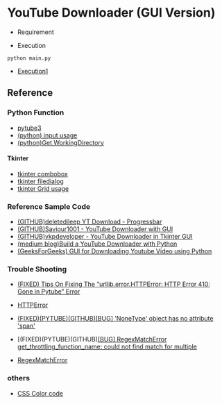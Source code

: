 # YouTube Downloader (GUI Version)


- Requirement




- Execution

```
python main.py
```
- [Execution1](/img/Execution1)

## Reference 


### Python Function

- [pytube3](https://pypi.org/project/pytube3/)
- [(python) input usage](https://www.runoob.com/python/python-func-input.html)
- [(python)Get WorkingDirectory](https://www.delftstack.com/zh-tw/howto/python/how-to-get-the-current-script-file-directory/)

#### Tkinter

- [tkinter combobox](https://shengyu7697.github.io/python-tkinter-combobox/)
- [tkinter filedialog](https://shengyu7697.github.io/python-tkinter-filedialog-directory/)
- [tkinter Grid usage](https://www.cnblogs.com/ruo-li-suo-yi/p/7425307.html)


### Reference Sample Code 

- [(GITHUB)deletedileep YT Download - Progressbar](https://gist.github.com/deletedileep/e8daa73304e8677bddf65d62b22fded9)
- [(GITHUB)Saviour1001 - YouTube Downloader with GUI](https://github.com/Saviour1001/Youtube-Downloader/blob/223793f9137a5e516ee3fda86f73a8045503307d/main.py#L63)
- [(GITHUB)vkpdeveloper - YouTube Downloader in Tkinter GUI](https://towardsdatascience.com/build-a-youtube-downloader-with-python-8ef2e6915d97)
- [(medium blog)Build a YouTube Downloader with Python](https://towardsdatascience.com/build-a-youtube-downloader-with-python-8ef2e6915d97)
- [(GeeksForGeeks) GUI for Downloading Youtube Video using Python](https://www.geeksforgeeks.org/create-gui-for-downloading-youtube-video-using-python/)


### Trouble Shooting

- [(FIXED) Tips On Fixing The “urllib.error.HTTPError: HTTP Error 410: Gone in Pytube” Error](https://ittutoria.net/tips-on-fixing-the-urllib-error-httperror-http-error-410-gone-in-pytube-error/)
- [HTTPError](/img/HTTPError)

- [(FIXED)(PYTUBE)(GITHUB)[BUG] 'NoneType' object has no attribute 'span'](https://github.com/pytube/pytube/issues/1218)

- [(FIXED)(PYTUBE)(GITHUB)[[BUG] RegexMatchError get_throttling_function_name: could not find match for multiple](https://github.com/pytube/pytube/issues/1293)
- [RegexMatchError](/img/RegexMatchError)

### others

- [CSS Color code](https://www.w3.org/wiki/CSS/Properties/color/keywords)